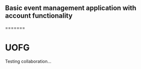 ## Basic event management application with account functionality
=======
# UOFG

Testing collaboration...
